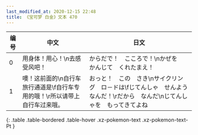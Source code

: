 ```yaml
---
last_modified_at: 2020-12-15 22:48
title: 《宝可梦 白金》文本 470
---
```

| 编号 | 中文 | 日文 |
| ---- | ---- | ---- |
| 0 | 用身体！用心！\n去感受风吧！ | からだで！　こころで！\nかぜを　かんじて　くれたまえ！ |
| 1 | 噢！这前面的\n自行车旅行通道是\f自行车专用的哦！\r所以请带上自行车过来哦。 | おっと！　この　さき\nサイクリング　ロ－ドは\fじてんしゃ　せんよう　なんだ！\rだから　なんだ\nじてんしゃを　もってきてよね |
{: .table .table-bordered .table-hover .xz-pokemon-text .xz-pokemon-text-Pt }